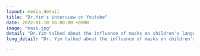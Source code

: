```yaml
---
layout: media_detail
title: "Dr.Yim's interview on Youtube"
date: 2022-01-10 16:00:00 +0900
image: "mask.jpg"
detail: "Dr.Yim talked about the influence of masks on children's language development." 
long_detail: "Dr. Yim talked about the influence of masks on children's language development. <iframe width="560" height="315" src="https://www.youtube.com/embed/ZyOkCKoSu-8" title="YouTube video player" frameborder="0" allow="accelerometer; autoplay; clipboard-write; encrypted-media; gyroscope; picture-in-picture; web-share" allowfullscreen></iframe>."

---
```


